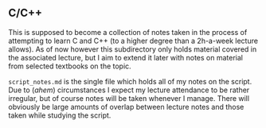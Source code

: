 ## C/C++

This is supposed to become a collection of notes taken in the process of attempting to learn C and C++ (to a higher degree than a 2h-a-week lecture allows). As of now however this subdirectory only holds material covered in the associated lecture, but I aim to extend it later with notes on material from selected textbooks on the topic.

```script_notes.md``` is the single file which holds all of my notes on the script. Due to (*ahem*) circumstances I expect my lecture attendance to be rather irregular, but of course notes will be taken whenever I manage. There will obviously be large amounts of overlap between lecture notes and those taken while studying the script.
